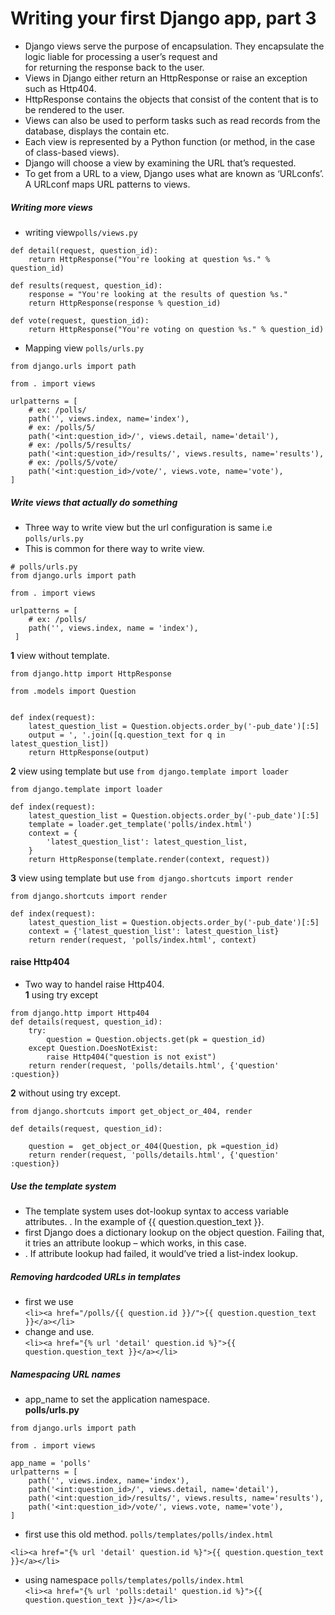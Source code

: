 # Writing your first Django app, part 3    
* Django views serve the purpose of encapsulation. They encapsulate the logic liable for processing a user’s request and    
for returning the response back to the user.   
* Views in Django either return an HttpResponse or raise an exception such as Http404.  
* HttpResponse contains the objects that consist of the content that is to be rendered to the user.    
* Views can also be used to perform tasks such as read records from the database, displays the contain etc.   
* Each view is represented by a Python function (or method, in the case of class-based views).  
* Django will choose a view by examining the URL that’s requested.   
* To get from a URL to a view, Django uses what are known as ‘URLconfs’. A URLconf maps URL patterns to views.   
  
##### Writing more views   
* writing view`polls/views.py`   
```` 
def detail(request, question_id):
    return HttpResponse("You're looking at question %s." % question_id)

def results(request, question_id):
    response = "You're looking at the results of question %s."
    return HttpResponse(response % question_id)

def vote(request, question_id):
    return HttpResponse("You're voting on question %s." % question_id)
````  
* Mapping view `polls/urls.py`   
``` 
from django.urls import path

from . import views

urlpatterns = [
    # ex: /polls/
    path('', views.index, name='index'),
    # ex: /polls/5/
    path('<int:question_id>/', views.detail, name='detail'),
    # ex: /polls/5/results/
    path('<int:question_id>/results/', views.results, name='results'),
    # ex: /polls/5/vote/
    path('<int:question_id>/vote/', views.vote, name='vote'),
]
```
##### Write views that actually do something  

* Three way to write view but the url configuration is same i.e `polls/urls.py`   
* This is common for there way to write view.      
```  
# polls/urls.py 
from django.urls import path

from . import views

urlpatterns = [
    # ex: /polls/
    path('', views.index, name = 'index'),
 ]
``` 
**1** view without template.   
``` 
from django.http import HttpResponse

from .models import Question


def index(request):
    latest_question_list = Question.objects.order_by('-pub_date')[:5]
    output = ', '.join([q.question_text for q in latest_question_list])
    return HttpResponse(output)
```       
**2** view using template but use `from django.template import loader`  
```   
from django.template import loader  

def index(request):
    latest_question_list = Question.objects.order_by('-pub_date')[:5]
    template = loader.get_template('polls/index.html')
    context = {
        'latest_question_list': latest_question_list,
    }
    return HttpResponse(template.render(context, request))
```   
**3** view using template but use `from django.shortcuts import render`    
```   
from django.shortcuts import render  

def index(request):
    latest_question_list = Question.objects.order_by('-pub_date')[:5]
    context = {'latest_question_list': latest_question_list}
    return render(request, 'polls/index.html', context)

``` 

####  raise Http404   
* Two way to handel raise Http404.   
**1** using try except  
```  
from django.http import Http404
def details(request, question_id):
    try:
        question = Question.objects.get(pk = question_id)
    except Question.DoesNotExist:
        raise Http404("question is not exist")
    return render(request, 'polls/details.html', {'question' :question})
``` 
**2** without using try except.  
```  
from django.shortcuts import get_object_or_404, render

def details(request, question_id):

    question =  get_object_or_404(Question, pk =question_id)
    return render(request, 'polls/details.html', {'question' :question})
```   
##### Use the template system   
* The template system uses dot-lookup syntax to access variable attributes. . In the example of {{ question.question_text }}.  
* first Django does a dictionary lookup on the object question. Failing that, it tries an attribute lookup – which works, in this case.  
* . If attribute lookup had failed, it would’ve tried a list-index lookup.

##### Removing hardcoded URLs in templates   
* first we use   
`<li><a href="/polls/{{ question.id }}/">{{ question.question_text }}</a></li>`  
* change and use.  
`<li><a href="{% url 'detail' question.id %}">{{ question.question_text }}</a></li>`   
##### Namespacing URL names 
* app_name to set the application namespace.    
**polls/urls.py** 
``` 
from django.urls import path

from . import views

app_name = 'polls'
urlpatterns = [
    path('', views.index, name='index'),
    path('<int:question_id>/', views.detail, name='detail'),
    path('<int:question_id>/results/', views.results, name='results'),
    path('<int:question_id>/vote/', views.vote, name='vote'),
]
```  
* first use this old method. `polls/templates/polls/index.html `   
``` 
<li><a href="{% url 'detail' question.id %}">{{ question.question_text }}</a></li> 
```    
* using namespace `polls/templates/polls/index.html `     
`<li><a href="{% url 'polls:detail' question.id %}">{{ question.question_text }}</a></li>` 